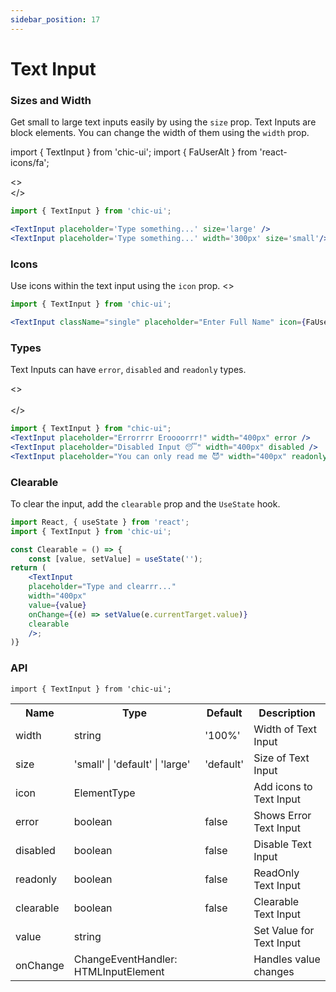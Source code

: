 ```yaml
---
sidebar_position: 17
---
```


# Text Input

### Sizes and Width

Get small to large text inputs easily by using the `size` prop.
Text Inputs are block elements. You can change the width of them using the `width` prop.

import { TextInput } from 'chic-ui';
import { FaUserAlt } from 'react-icons/fa';

<>
<TextInput placeholder='Type something...' size='large' />
<br />
<TextInput placeholder='Type something...' width='300px' size='small'/>
</>

```jsx
import { TextInput } from 'chic-ui';

<TextInput placeholder='Type something...' size='large' />
<TextInput placeholder='Type something...' width='300px' size='small'/>
```

### Icons

Use icons within the text input using the `icon` prop.
<>

<TextInput className='single' placeholder='Enter Full Name' icon={FaUserAlt} />
</>

```jsx
import { TextInput } from 'chic-ui';

<TextInput className="single" placeholder="Enter Full Name" icon={FaUserAlt} />;
```

### Types

Text Inputs can have `error`, `disabled` and `readonly` types.

<>
<TextInput placeholder="Errorrrr Eroooorrr!" width="400px" error />
<br />
<TextInput placeholder="Disabled Input 😴" width="400px" disabled />
<br />
<TextInput placeholder="You can only read me 😈" width="400px" readonly />
</>

```jsx
import { TextInput } from "chic-ui";
<TextInput placeholder="Errorrrr Eroooorrr!" width="400px" error />
<TextInput placeholder="Disabled Input 😴" width="400px" disabled />
<TextInput placeholder="You can only read me 😈" width="400px" readonly />
```

### Clearable

To clear the input, add the `clearable` prop and the `UseState` hook.

```jsx
import React, { useState } from 'react';
import { TextInput } from 'chic-ui';

const Clearable = () => {
    const [value, setValue] = useState('');
return (
    <TextInput
    placeholder="Type and clearrr..."
    width="400px"
    value={value}
    onChange={(e) => setValue(e.currentTarget.value)}
    clearable
    />;
)}
```
### API

```
import { TextInput } from 'chic-ui';
```

<table>
  <tr>
     <th>Name</th>
     <th>Type</th>
     <th>Default</th>
     <th>Description</th>
  </tr>
  <tr>
    <td>width</td>
    <td>string</td>
    <td>'100%'</td>
    <td>Width of Text Input</td>
  </tr>
  <tr>
    <td>size</td>
    <td>'small' | 'default' | 'large'</td>
    <td>'default'</td>
    <td>Size of Text Input</td>
  </tr>
  <tr>
    <td>icon</td>
    <td>ElementType</td>
    <td></td>
    <td>Add icons to Text Input</td>
  </tr>
  <tr>
    <td>error</td>
    <td>boolean</td>
    <td>false</td>
    <td>Shows Error Text Input</td>
  </tr>
  <tr>
    <td>disabled</td>
    <td>boolean</td>
    <td>false</td>
    <td>Disable Text Input</td>
  </tr>
  <tr>
    <td>readonly</td>
    <td>boolean</td>
    <td>false</td>
    <td>ReadOnly Text Input</td>
  </tr>
  <tr>
    <td>clearable</td>
    <td>boolean</td>
    <td>false</td>
    <td>Clearable Text Input</td>
  </tr>
  <tr>
    <td>value</td>
    <td>string</td>
    <td></td>
    <td>Set Value for Text Input</td>
  </tr>
  <tr>
    <td>onChange</td>
    <td>ChangeEventHandler: HTMLInputElement</td>
    <td></td>
    <td>Handles value changes</td>
  </tr>
</table>
